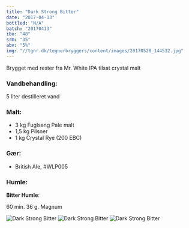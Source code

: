 ```yaml
---
title: "Dark Strong Bitter"
date: "2017-04-13"
bottled: "N/A"
batch: "20170413"
ibu: "48"
srm: "35"
abv: "5%"
img: "//tgnr.dk/tegnerbryggers/content/images/20170528_144532.jpg"
---
```


Brygget med rester fra Mr. White IPA tilsat crystal malt

### Vandbehandling:

5 liter destilleret vand

### Malt:
* 3 kg Fuglsang Pale malt
* 1,5 kg Pilsner
* 1 kg Crystal Rye (200 EBC)

### Gær:

* British Ale, #WLP005

### Humle:

**Bitter Humle**:

60 min.
36 g. Magnum


![Dark Strong Bitter](//tgnr.dk/tegnerbryggers/content/images/20170717_170119.jpg)
![Dark Strong Bitter](//tgnr.dk/tegnerbryggers/content/images/20170721_155450.jpg)
![Dark Strong Bitter](//tgnr.dk/tegnerbryggers/content/images/20170528_144532.jpg)
